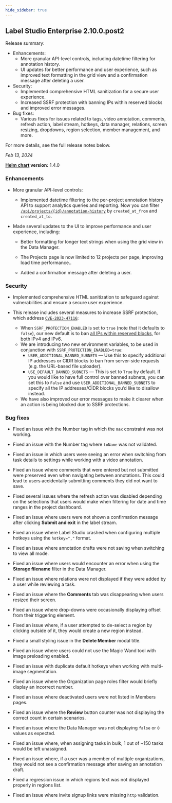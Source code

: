 ```yaml
---
hide_sidebar: true
---
```


## Label Studio Enterprise 2.10.0.post2

<div class="onprem-highlight">
    
Release summary:
    
- Enhancements:
    - More granular API-level controls, including datetime filtering for annotation history.
    - UI updates for better performance and user experience, such as improved text formatting in the grid view and a confirmation message after deleting a user.
- Security:
    - Implemented comprehensive HTML sanitization for a secure user experience.
    - Increased SSRF protection with banning IPs within reserved blocks and improved error messages.
- Bug fixes:
    - Various fixes for issues related to tags, video annotation, comments, refresh action, label stream, hotkeys, data manager, relations, screen resizing, dropdowns, region selection, member management, and more.

For more details, see the full release notes below. 
</div>

*Feb 13, 2024*

**[Helm chart](https://github.com/HumanSignal/charts/tree/master/heartex/label-studio) version:**  1.4.0

### Enhancements

- More granular API-level controls: 

    - Implemented datetime filtering to the per-project annotation history API to support analytics queries and reporting.  Now you can filter [`/api/projects/{id}/annotation-history`](https://app.heartex.com/docs/api/#tag/Annotation-History/operation/api_projects_annotation-history_list) by `created_at_from` and `created_at_to`.

- Made several updates to the UI to improve performance and user experience, including:

    - Better formatting for longer text strings when using the grid view in the Data Manager.

    - The Projects page is now limited to 12 projects per page, improving load time performance..

    - Added a confirmation message after deleting a user.


### Security

- Implemented comprehensive HTML sanitization to safeguard against vulnerabilities and ensure a secure user experience.

- This release includes several measures to increase SSRF protection, which address [`CVE-2023-47116`](https://github.com/HumanSignal/label-studio/security/advisories/GHSA-p59w-9gqw-wj8r):
    - When `SSRF_PROTECTION_ENABLED` is set to `true` (note that it defaults to `false`), our new default is to ban [all IPs within reserved blocks](https://en.wikipedia.org/wiki/Reserved_IP_addresses), for both IPv4 and IPv6.
    - We are introducing two new environment variables, to be used in conjunction with `SSRF_PROTECTION_ENABLED=true`:
        - `USER_ADDITIONAL_BANNED_SUBNETS` — Use this to specify additional IP addresses or CIDR blocks to ban from server-side requests (e.g. the URL-based file uploader).
        - `USE_DEFAULT_BANNED_SUBNETS` — This is set to `True` by default. If you would like to have full control over banned subnets, you can set this to `False` and use `USER_ADDITIONAL_BANNED_SUBNETS` to specify all the IP addresses/CIDR blocks you’d like to disallow instead.
    - We have also improved our error messages to make it clearer when an action is being blocked due to SSRF protections.


### Bug fixes

- Fixed an issue with the Number tag in which the `max`  constraint was not working.

- Fixed an issue with the Number tag where `toName`  was not validated.

- Fixed an issue in which users were seeing an error when switching from task details to settings while working with a video annotation.

- Fixed an issue where comments that were entered but not submitted were preserved even when navigating between annotations. This could lead to users accidentally submitting comments they did not want to save.

- Fixed several issues where the refresh action was disabled depending on the selections that users would make when filtering for date and time ranges in the project dashboard.

- Fixed an issue where users were not shown a confirmation message after clicking **Submit and exit** in the label stream.

- Fixed an issue where Label Studio crashed when configuring multiple hotkeys using the `hotkey=","` format.

- Fixed an issue where annotation drafts were not saving when switching to view all mode.

- Fixed an issue where users would encounter an error when using the **Storage filename** filter in the Data Manager.

- Fixed an issue where relations were not displayed if they were added by a user while reviewing a task.

- Fixed an issue where the **Comments** tab was disappearing when users resized their screen.

- Fixed an issue where drop-downs were occasionally displaying offset from their triggering element.

- Fixed an issue where, if a user attempted to de-select a region by clicking outside of it, they would create a new region instead.

- Fixed a small styling issue in the **Delete Member** modal title.

- Fixed an issue where users could not use the Magic Wand tool with image preloading enabled.

- Fixed an issue with duplicate default hotkeys when working with multi-image segmentation.

- Fixed an issue where the Organization page roles filter would briefly display an incorrect number.

- Fixed an issue where deactivated users were not listed in Members pages.

- Fixed an issue where the **Review** button counter was not displaying the correct count in certain scenarios.

- Fixed an issue where the Data Manager was not displaying `false`  or `0`  values as expected.

- Fixed an issue where, when assigning tasks in bulk, 1 out of ~150 tasks would be left unassigned.

- Fixed an issue where, if a user was a member of multiple organizations, they would not see a confirmation message after saving an annotation draft.

- Fixed a regression issue in which regions text was not displayed properly in regions list.

- Fixed an issue where invite signup links were missing `http` validation.

